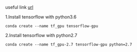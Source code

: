 useful link [url](https://towardsdatascience.com/tensorflow-gpu-installation-made-easy-use-conda-instead-of-pip-52e5249374bc)

1.Install tensorflow with python3.6
```shell
conda create --name tf_gpu tensorflow-gpu 
```
2.Install tensorflow with python2.7
```shell
conda create --name tf_gpu-2.7 tensorflow-gpu python=2.7
```
